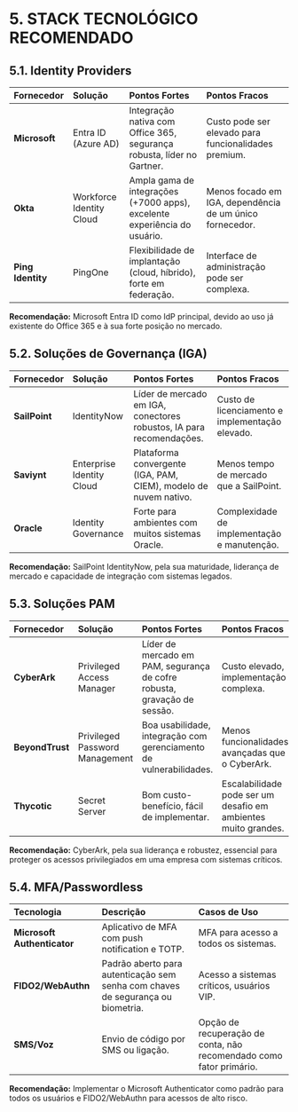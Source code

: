 # 5. STACK TECNOLÓGICO RECOMENDADO

## 5.1. Identity Providers

| Fornecedor | Solução | Pontos Fortes | Pontos Fracos |
| :--- | :--- | :--- | :--- |
| **Microsoft** | Entra ID (Azure AD) | Integração nativa com Office 365, segurança robusta, líder no Gartner. | Custo pode ser elevado para funcionalidades premium. |
| **Okta** | Workforce Identity Cloud | Ampla gama de integrações (+7000 apps), excelente experiência do usuário. | Menos focado em IGA, dependência de um único fornecedor. |
| **Ping Identity** | PingOne | Flexibilidade de implantação (cloud, híbrido), forte em federação. | Interface de administração pode ser complexa. |

**Recomendação:** Microsoft Entra ID como IdP principal, devido ao uso já existente do Office 365 e à sua forte posição no mercado.

## 5.2. Soluções de Governança (IGA)

| Fornecedor | Solução | Pontos Fortes | Pontos Fracos |
| :--- | :--- | :--- | :--- |
| **SailPoint** | IdentityNow | Líder de mercado em IGA, conectores robustos, IA para recomendações. | Custo de licenciamento e implementação elevado. |
| **Saviynt** | Enterprise Identity Cloud | Plataforma convergente (IGA, PAM, CIEM), modelo de nuvem nativo. | Menos tempo de mercado que a SailPoint. |
| **Oracle** | Identity Governance | Forte para ambientes com muitos sistemas Oracle. | Complexidade de implementação e manutenção. |

**Recomendação:** SailPoint IdentityNow, pela sua maturidade, liderança de mercado e capacidade de integração com sistemas legados.

## 5.3. Soluções PAM

| Fornecedor | Solução | Pontos Fortes | Pontos Fracos |
| :--- | :--- | :--- | :--- |
| **CyberArk** | Privileged Access Manager | Líder de mercado em PAM, segurança de cofre robusta, gravação de sessão. | Custo elevado, implementação complexa. |
| **BeyondTrust** | Privileged Password Management | Boa usabilidade, integração com gerenciamento de vulnerabilidades. | Menos funcionalidades avançadas que o CyberArk. |
| **Thycotic** | Secret Server | Bom custo-benefício, fácil de implementar. | Escalabilidade pode ser um desafio em ambientes muito grandes. |

**Recomendação:** CyberArk, pela sua liderança e robustez, essencial para proteger os acessos privilegiados em uma empresa com sistemas críticos.

## 5.4. MFA/Passwordless

| Tecnologia | Descrição | Casos de Uso |
| :--- | :--- | :--- |
| **Microsoft Authenticator** | Aplicativo de MFA com push notification e TOTP. | MFA para acesso a todos os sistemas. |
| **FIDO2/WebAuthn** | Padrão aberto para autenticação sem senha com chaves de segurança ou biometria. | Acesso a sistemas críticos, usuários VIP. |
| **SMS/Voz** | Envio de código por SMS ou ligação. | Opção de recuperação de conta, não recomendado como fator primário. |

**Recomendação:** Implementar o Microsoft Authenticator como padrão para todos os usuários e FIDO2/WebAuthn para acessos de alto risco.
